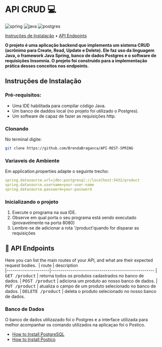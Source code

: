 [JAVA_BADGE]:https://img.shields.io/badge/java-%23ED8B00.svg?style=for-the-badge&logo=openjdk&logoColor=white
[SPRING_BADGE]: https://img.shields.io/badge/spring-%236DB33F.svg?style=for-the-badge&logo=spring&logoColor=white
[POSTGRES_BADGE]: https://img.shields.io/badge/postgres-%23316192.svg?style=for-the-badge&logo=postgresql&logoColor=white


<h1 style="font-weight: bold;">API CRUD 💻</h1>


![spring][SPRING_BADGE]
![java][JAVA_BADGE]
![postgres][POSTGRES_BADGE]

<p>
 <a href="#started">Instruções de Instalação</a> • 
  <a href="#routes">API Endpoints</a> 
</p>

<p>
  <b>O projeto é uma aplicação backend que implementa um sistema CRUD (acrônimo para Create, Read, Update e Delete). Ele faz uso da linguagem Java, o framework Java Spring, banco de dados Postgres e o software de requisições Insomnia. O projeto foi construido para a implementação prática desses conceitos nos endpoints.</b>
</p>

<h2 id="started">Instruções de Instalação</h2>

<h3>Pré-requisitos:</h3>

- Uma IDE habilitada para compilar código Java.
- Um banco de daddos local (no projeto foi utilizado o Postgres).
- Um software de capaz de fazer as requisições http.

<h3>Clonando</h3>

No terminal digite:

```bash
git clone https://github.com/BrendaBraganca/API-REST-SPRING
```

<h3>Variaveis de Ambiente</h2>
Em application.properties adapte o seguinte trecho:

```yaml
spring.datasource.url=jdbc:postgresql://localhost:5432/product
spring.datasource.username=your-user-name
spring.datasource.password=your-password

```

<h3>Inicializando o projeto</h3>

1. Execute o programa na sua IDE.
2. Observe em qual porta o seu programa está sendo executado (provavelmente na porta 8080)
3. Lembre-se de adicionar a rota '/product'quando for disparar as requisições


<h2 id="routes">📍 API Endpoints</h2>

Here you can list the main routes of your API, and what are their expected request bodies.
​
| route               | description                                          
|----------------------|-----------------------------------------------------
| <kbd>GET /product</kbd>     | retorna todos os produtos cadastrados no banco de dados.
| <kbd>POST /product</kbd>     | adiciona um produto ao nosso banco de dados.
| <kbd>PUT /product</kbd>     | atualiza o campo de um produto selecionado no banco de dados.
| <kbd>DELETE /product</kbd>     | deleta o  produto selecionado no nosso banco de dados.


<h3>Banco de Dados</h3>

O banco de dados utilizazado foi o Postgres e a interface utilizada para melhor acompanhar os comando utilizados na aplicaçao foi o Postico.
-  <a href="https://www.youtube.com/watch?v=PShGF_udSpk&t=420s&pp=ygUdaG93IHRvIGluc3RhbGwgcG9zdGdyZXNxbCBtYWM%3D">How to Install PostgreSQL</a>
-  <a href="https://www.youtube.com/watch?v=7ROh8Mel6Cs&t=181s&pp=ygUaaG93IHRvIGluc3RhbGwgcG9zdGljbyBtYWM%3D">How to Install Postico</a>
